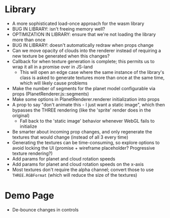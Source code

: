 # Library 
* A more sophisticated load-once approach for the wasm library
* BUG IN LIBRARY: isn't freeing memory well?
* OPTIMIZATION IN LIBRARY: ensure that we're not loading the library more than once
* BUG IN LIBRARY: doesn't automatically redraw when props change
* Can we move opacity of clouds into the renderer instead of requiring a new texture be generated when this changes?
* Callback for when texture generation is complete; this permits us to wrap it all in a promise over in JS-land
  * This will open an edge case where the same instance of the library's class is asked to generate textures more than once at the same time, which will likely cause problems
* Make the number of segments for the planet model configurable via props (PlanetRenderer.js::segments)
* Make some options in PlanetRenderer.renderer initialization into props
* A prop to say "don't animate this - I just want a static image", which then bypasses the THREE rendering (like the 'sprite' render does in the original)
  * Fall back to the 'static image' behavior whenever WebGL fails to initialize
* Be smarter about incoming prop changes, and only regenerate the textures that would change (instead of all 3 every time)
* Generating the textures can be time-consuming, so explore options to avoid locking the UI (promise + wireframe placeholder?  Progressive texture rendering?)
* Add params for planet and cloud rotation speeds
* Add params for planet and cloud rotation speeds on the x-axis
* Most textures don't require the alpha channel; convert those to use `THREE.RGBFormat` (which will reduce the size of the textures)
 
# Demo Page
* De-bounce changes in controls
